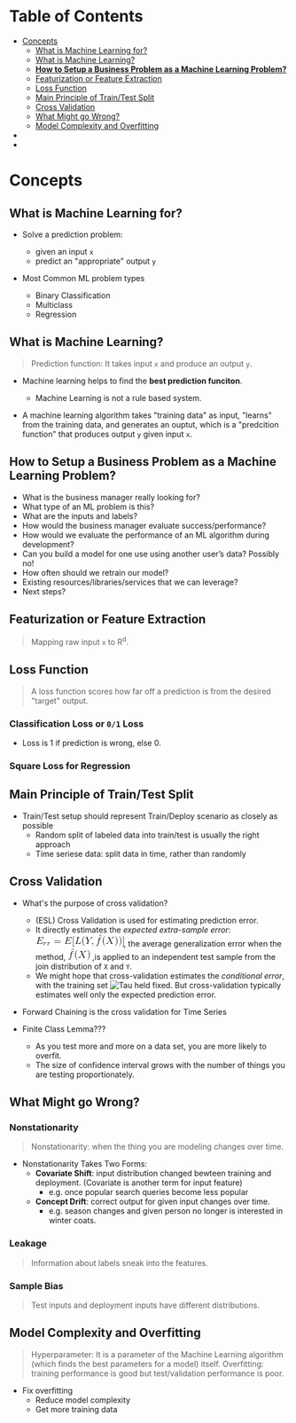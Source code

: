 # Table of Contents
* [Concepts](#concepts)
  * [What is Machine Learning for?](#what-is-machine-learning-for)
  * [What is Machine Learning?](#what-is-machine-learning)
  * **[How to Setup a Business Problem as a Machine Learning Problem?](#how-to-setup-a-business-problem-as-a-machine-learning-problem)**
  * [Featurization or Feature Extraction](#featurization-or-feature-extraction)
  * [Loss Function](#loss-function)
  * [Main Principle of Train/Test Split](#main-principle-of-traintest-split)
  * [Cross Validation](#cross-validation)
  * [What Might go Wrong?](#what-might-go-wrong)
  * [Model Complexity and Overfitting](#model-complexity-and-overfitting)
* [](#)
* [](#)



# Concepts
## What is Machine Learning for?
* Solve a prediction problem: 
  * given an input `x`
  * predict an "appropriate" output `y`

* Most Common ML problem types
  * Binary Classification
  * Multiclass
  * Regression


## What is Machine Learning?
> Prediction function: It takes input `x` and produce an output `y`.
* Machine learning helps to find the **best prediction funciton**.
  * Machine Learning is not a rule based system.
  
* A machine learning algorithm takes "training data" as input, "learns" from the training data, and generates an ouptut, which is a "predcition function" that produces output `y` given input `x`.

## How to Setup a Business Problem as a Machine Learning Problem?
* What is the business manager really looking for?
* What type of an ML problem is this?
* What are the inputs and labels?
* How would the business manager evaluate success/performance?
* How would we evaluate the performance of an ML algorithm during development?
* Can you build a model for one use using another user’s data? Possibly no!
* How often should we retrain our model?
* Existing resources/libraries/services that we can leverage?
* Next steps?


## Featurization or Feature Extraction
> Mapping raw input `x` to R<sup>d</sup>.

## Loss Function
> A loss function scores how far off a prediction is from the desired "target" output.

### Classification Loss or `0/1` Loss
* Loss is 1 if prediction is wrong, else 0.

### Square Loss for Regression

## Main Principle of Train/Test Split
* Train/Test setup should represent Train/Deploy scenario as closely as possible
  * Random split of labeled data into train/test is usually the right approach
  * Time seriese data: split data in time, rather than randomly

## Cross Validation
* What's the purpose of cross validation?
  * (ESL) Cross Validation is used for estimating prediction error.
  * It directly estimates the *expected extra-sample error*: ![expected extra-sample error](resources/ExpectedExtraSampleErrorEqn.gif), the average generalization error when the method, ![hat_f(x)](resources/hatfX.gif) ,is applied to an independent test sample from the join distribution of `X` and `Y`. 
  * We might hope that cross-validation estimates the *conditional error*, with the training set ![Tau](resources/Tau.gif) held fixed. But cross-validation typically estimates well only the expected prediction error.
  
* Forward Chaining is the cross validation for Time Series

* Finite Class Lemma???
  * As you test more and more on a data set, you are more likely to overfit.
  * The size of confidence interval grows with the number of things you are testing proportionately.


## What Might go Wrong? 
### Nonstationarity
> Nonstationarity: when the thing you are modeling changes over time.
* Nonstationarity Takes Two Forms:
  * **Covariate Shift**: input distribution changed bewteen training and deployment. (Covariate is another term for input feature)
    * e.g. once popular search queries become less popular
  * **Concept Drift**: correct output for given input changes over time.
    * e.g. season changes and given person no longer is interested in winter coats.

### Leakage
> Information about labels sneak into the features.

### Sample Bias
> Test inputs and deployment inputs have different distributions.

## Model Complexity and Overfitting
> Hyperparameter: It is a parameter of the Machine Learning algorithm (which finds the best parameters for a model) itself.
> Overfitting: training performance is good but test/validation performance is poor.

* Fix overfitting
  * Reduce model complexity
  * Get more training data


  

